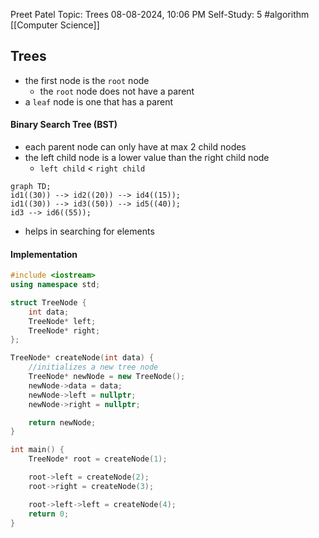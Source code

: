 Preet Patel
Topic: Trees
08-08-2024, 10:06 PM
Self-Study: 5
#algorithm 
[[Computer Science]]

## Trees
- the first node is the `root` node
	- the `root` node does not have a parent
- a `leaf` node is one that has a parent

#### Binary Search Tree (BST)
- each parent node can only have at max 2 child nodes
- the left child node is a lower value than the right child node
	- `left child` < `right child`
``` mermaid
graph TD;
id1((30)) --> id2((20)) --> id4((15));
id1((30)) --> id3((50)) --> id5((40));
id3 --> id6((55));
```
- helps in searching for elements

#### Implementation
``` c++
#include <iostream>
using namespace std;

struct TreeNode {
    int data;
    TreeNode* left;
    TreeNode* right;
};

TreeNode* createNode(int data) {
    //initializes a new tree node
    TreeNode* newNode = new TreeNode();
    newNode->data = data;
    newNode->left = nullptr;
    newNode->right = nullptr;

    return newNode;
}

int main() {
    TreeNode* root = createNode(1);

    root->left = createNode(2);
    root->right = createNode(3);

    root->left->left = createNode(4); 
    return 0;
}
```
